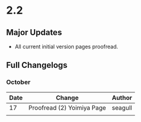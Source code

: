 # 2.2

## Major Updates

* All current initial version pages proofread.

## Full Changelogs

### October

| Date | Change                     | Author  |
| ---- | -------------------------- | ------- |
| 17   | Proofread (2) Yoimiya Page | seagull |
|      |                            |         |

